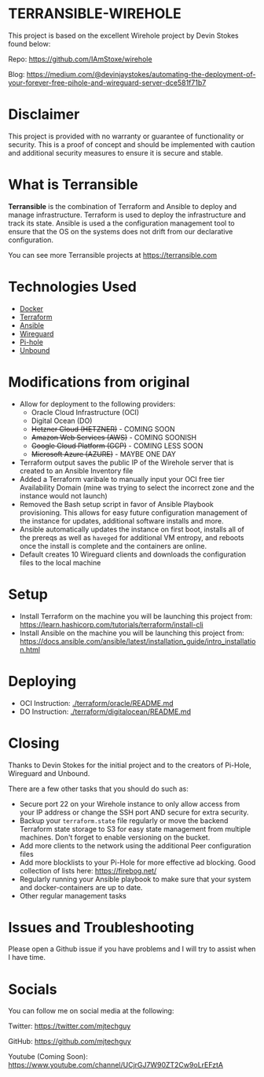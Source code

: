 # TERRANSIBLE-WIREHOLE

This project is based on the excellent Wirehole project by Devin Stokes found below:

Repo: https://github.com/IAmStoxe/wirehole

Blog: https://medium.com/@devinjaystokes/automating-the-deployment-of-your-forever-free-pihole-and-wireguard-server-dce581f71b7

# Disclaimer

This project is provided with no warranty or guarantee of functionality or security. This is a proof of concept and should be implemented with caution and additional security measures to ensure it is secure and stable.

# What is Terransible

**Terransible** is the combination of Terraform and Ansible to deploy and manage infrastructure. Terraform is used to deploy the infrastructure and track its state. Ansible is used a the configuration management tool to ensure that the OS on the systems does not drift from our declarative configuration.

You can see more Terransible projects at https://terransible.com

# Technologies Used

* [Docker](https://docs.docker.com/engine/)
* [Terraform](https://www.terraform.io/)
* [Ansible](https://www.ansible.com/)
* [Wireguard](https://www.wireguard.com/)
* [Pi-hole](https://pi-hole.net/)
* [Unbound](https://nlnetlabs.nl/projects/unbound/about/)

# Modifications from original

* Allow for deployment to the following providers:
  * Oracle Cloud Infrastructure (OCI)
  * Digital Ocean (DO)
  * ~~Hetzner Cloud (HETZNER)~~ - COMING SOON
  * ~~Amazon Web Services (AWS)~~ - COMING SOONISH
  * ~~Google Cloud Platform (GCP)~~ - COMING LESS SOON
  * ~~Microsoft Azure (AZURE)~~ - MAYBE ONE DAY
* Terraform output saves the public IP of the Wirehole server that is created to an Ansible Inventory file
* Added a Terraform varibale to manually input your OCI free tier Availability Domain (mine was trying to select the incorrect zone and the instance would not launch)
* Removed the Bash setup script in favor of Ansible Playbook provisioning. This allows for easy future configuration management of the instance for updates, additional software installs and more.
* Ansible automatically updates the instance on first boot, installs all of the prereqs as well as `haveged` for additional VM entropy, and reboots once the install is complete and the containers are online.
* Default creates 10 Wireguard clients and downloads the configuration files to the local machine

# Setup

* Install Terraform on the machine you will be launching this project from: https://learn.hashicorp.com/tutorials/terraform/install-cli
* Install Ansible on the machine you will be launching this project from: https://docs.ansible.com/ansible/latest/installation_guide/intro_installation.html

# Deploying

* OCI Instruction: [./terraform/oracle/README.md](./terraform/oracle/README.md)
* DO Instruction: [./terraform/digitalocean/README.md](./terraform/digitalocean/README.md)

# Closing

Thanks to Devin Stokes for the initial project and to the creators of Pi-Hole, Wireguard and Unbound.

There are a few other tasks that you should do such as:
* Secure port 22 on your Wirehole instance to only allow access from your IP address or change the SSH port AND secure for extra security.
* Backup your `terraform.state` file regularly or move the backend Terraform state storage to S3 for easy state management from multiple machines. Don't forget to enable versioning on the bucket.
* Add more clients to the network using the additional Peer configuration files
* Add more blocklists to your Pi-Hole for more effective ad blocking. Good collection of lists here: https://firebog.net/
* Regularly running your Ansible playbook to make sure that your system and docker-containers are up to date.
* Other regular management tasks

# Issues and Troubleshooting

Please open a Github issue if you have problems and I will try to assist when I have time.

# Socials

You can follow me on social media at the following:

Twitter: https://twitter.com/mjtechguy

GitHub: https://github.com/mjtechguy

Youtube (Coming Soon): https://www.youtube.com/channel/UCjrGJ7W90ZT2Cw9oLrEFztA


